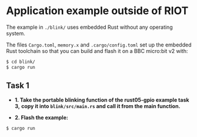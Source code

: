 # Application example outside of RIOT

The example in `./blink/` uses embedded Rust without any operating system.

The files `Cargo.toml`, `memory.x` and `.cargo/config.toml` set up the embedded Rust toolchain so that you can build and flash it on a BBC micro:bit v2 with:

```sh
$ cd blink/
$ cargo run
```

## Task 1

* **1. Take the portable blinking function of the rust05-gpio example task 3,**
  **copy it into `blink/src/main.rs` and call it from the main function.**

* **2. Flash the example:**

```sh
$ cargo run
```
